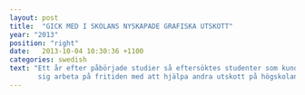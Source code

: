 ```yaml
---
layout: post
title:  "GICK MED I SKOLANS NYSKAPADE GRAFISKA UTSKOTT"
year: "2013"
position: "right"
date:   2013-10-04 10:30:36 +1100
categories: swedish
text: "Ett år efter påbörjade studier så eftersöktes studenter som kunde tänka
       sig arbeta på fritiden med att hjälpa andra utskott på högskolan med grafisk material till affischer, plakat och webbrelaterat material. Jag valde att söka tjänsten och blev vald till att vara med. Under min tid på utskottet så fick jag mestadels arbeta med att sätta upp en wordpress sida för arbetsmässan ”Hi-work”, då ingen annan i utskottet hade kunskapen för detta. När jag inte arbetade med Hi-work webbplatsen så fick jag arbeta med enklare grafiska material relaterat till mässan."
---
```

